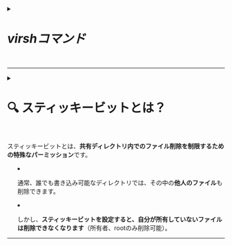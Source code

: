 
<details>
<summary>
    
# ***virshコマンド***
</summary>

| コマンド | 説明 | 基本構文 |
|--|--|--|
| virsh| 仮想マシンの操作や管理を行う | virsh [サブコマンド] [引数] |
| list | 実行中の仮想マシン一覧を表示（`--all` で停止中も含む） |
| dominfo <VM名> | 指定した仮想マシンの詳細情報を表示 |
| domstate <VM名> | 仮想マシンの状態（running, shut offなど）を表示 |

<br>

<details>
<summary>

### 🖥 仮想マシンの操作
</summary>

| コマンド | 説明 |
|---|--- |
| `start <VM名>`| 仮想マシンを起動 |
| `shutdown <VM名>` | シャットダウン（ACPIを使う）|
| `destroy <VM名>` | 強制停止（電源断） |
| `reboot <VM名>` | 再起動 |
| `suspend <VM名>` | 一時停止（メモリに保存） |
| `resume <VM名>` | 一時停止から復帰 |

</details>


<br>



<details>
<summary>


### 🔧 仮想マシンの設定や管理
</summary>

| コマンド | 説明 |
|--|--|
| `define <xmlファイル>` | XMLから仮想マシンを定義 |
| `undefine <VM名>` |仮想マシンの定義を削除（ディスクイメージは残る） |
| `edit <VM名>` |仮想マシンのXML定義をviエディタなどで編集 |
</details>


<br>


<details>
<summary>

### 💾 ストレージ関連
</summary>

| コマンド | 説明 |
|---|---|
| `vol-list <プール名>` |ストレージボリューム一覧表示 |
| `pool-list` | ストレージプール一覧 |
| `pool-start <プール名>` | ストレージプールの起動 |
| `pool-define <xmlファイル>` | ストレージプールを定義 |
</details>


<br>



<details>
    
<summary>

### 🌐 ネットワーク関連
</summary>

| コマンド | 説明 |
|---|---|
| `net-list` | ネットワークの一覧 |
| `net-start <ネットワーク名>` | 仮想ネットワークを起動 |
| `net-define <xmlファイル>` | ネットワーク設定を定義 |
</details>



<br>
<br>

</details>


<br>

-----------------------------------


<details>
<summary>

# 🔍 スティッキービットとは？

<br>

スティッキービットとは、**共有ディレクトリ内でのファイル削除を制限するための特殊なパーミッション**です。

-   通常、誰でも書き込み可能なディレクトリでは、その中の**他人のファイル**も削除できます。
    
-   しかし、**スティッキービットを設定すると、自分が所有していないファイルは削除できなくなります**（所有者、rootのみ削除可能）。
    
----------

</summary>

<details>
<summary>

## 📁 例：典型的な使用例は `/tmp`
</summary>

コピーする編集する

`$ ls -ld /tmp
drwxrwxrwt. 10 root root 4096 6月 26 21:45 /tmp` 

この最後の `t` がスティッキービットです。`/tmp` は多くのユーザーが使う一時領域なので、**勝手に他人のファイルを消せないように**このビットが使われています。
</details>

----------

<br>

<details>
<summary>

## ⚙ スティッキービットの設定方法
</summary>

### ✅ 設定する（`chmod +t`）

bash

コピーする編集する

`sudo chmod +t ディレクトリ名` 

例：

bash

コピーする編集する

`sudo chmod +t /home/shared` 

### ❌ 解除する（`chmod -t`）

bash

コピーする編集する

`sudo chmod -t /home/shared` 
</details>

----------

<details>
<summary>
    
## 🔢 表示の見え方
</summary>
    
### スティッキービットなし：

sql

コピーする編集する

`drwxrwxrwx 2  user  user  4096 Jun 26  /shared` 

### スティッキービットあり：

sql

コピーする編集する

`drwxrwxrwt 2  user  user  4096 Jun 26  /shared` 

最後のパーミッション文字列が `t` になるのが特徴です。

</details>

----------

<details>
<summary>

## 🧠 スティッキービットの仕組み
</summary>

-   通常の `rwx` に加えて使える「**特殊パーミッション**」の一つ（他にはSUIDやSGID）。
    
-   `chmod` の数値指定でも設定可能：**1000**
    

bash

コピーする編集する

`sudo chmod 1777 /home/shared` 

`1777` は：

-   `1` → スティッキービット
    
-   `777` → 読み書き実行、全員に許可
</details>


----------

<details>
<summary>

## ✅ 実際の用途まとめ
</summary>

用途

内容

セキュリティ

他人のファイルを不用意に削除されないようにする

利用例

`/tmp`、共同ディレクトリ `/home/shared` など

関連コマンド

`chmod +t`, `ls -ld` で確認

</details>

</details>




</details>

<br>





